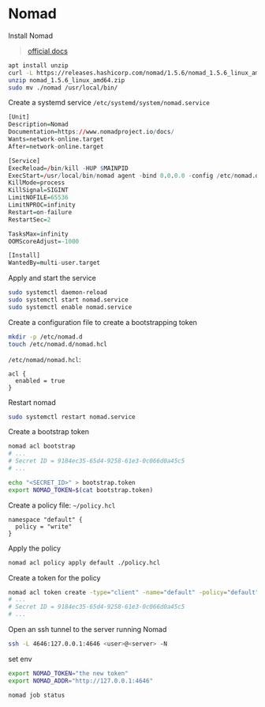 # Nomad

Install Nomad

> [official docs](https://developer.hashicorp.com/nomad/downloads)

```sh
apt install unzip
curl -L https://releases.hashicorp.com/nomad/1.5.6/nomad_1.5.6_linux_amd64.zip -o nomad_1.5.6_linux_amd64.zip
unzip nomad_1.5.6_linux_amd64.zip
sudo mv ./nomad /usr/local/bin/
```

Create a systemd service `/etc/systemd/system/nomad.service`

```r
[Unit]
Description=Nomad
Documentation=https://www.nomadproject.io/docs/
Wants=network-online.target
After=network-online.target

[Service]
ExecReload=/bin/kill -HUP $MAINPID
ExecStart=/usr/local/bin/nomad agent -bind 0.0.0.0 -config /etc/nomad.d
KillMode=process
KillSignal=SIGINT
LimitNOFILE=65536
LimitNPROC=infinity
Restart=on-failure
RestartSec=2

TasksMax=infinity
OOMScoreAdjust=-1000

[Install]
WantedBy=multi-user.target
```

Apply and start the service

```sh
sudo systemctl daemon-reload
sudo systemctl start nomad.service
sudo systemctl enable nomad.service
```

Create a configuration file to create a bootstrapping token

```sh
mkdir -p /etc/nomad.d
touch /etc/nomad.d/nomad.hcl
```

`/etc/nomad/nomad.hcl`:

```hcl
acl {
  enabled = true
}
```

Restart nomad

```sh
sudo systemctl restart nomad.service

```

Create a bootstrap token

```sh
nomad acl bootstrap
# ...
# Secret ID = 9184ec35-65d4-9258-61e3-0c066d0a45c5
# ...

echo "<SECRET_ID>" > bootstrap.token
export NOMAD_TOKEN=$(cat bootstrap.token)
```

Create a policy file: `~/policy.hcl`

```hcl
namespace "default" {
  policy = "write"
}
```

Apply the policy

```sh
nomad acl policy apply default ./policy.hcl
```

Create a token for the policy

```sh
nomad acl token create -type="client" -name="default" -policy="default"
# ...
# Secret ID = 9184ec35-65d4-9258-61e3-0c066d0a45c5
# ...
```

Open an ssh tunnel to the server running Nomad

```sh
ssh -L 4646:127.0.0.1:4646 <user>@<server> -N
```

set env

```sh
export NOMAD_TOKEN="the new token"
export NOMAD_ADDR="http://127.0.0.1:4646"

nomad job status
```
